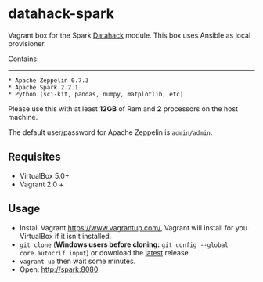 # datahack-spark

Vagrant box for the Spark [Datahack](https://www.datahack.es) module. This box uses Ansible as local provisioner.

Contains:

---

    * Apache Zeppelin 0.7.3
    * Apache Spark 2.2.1
    * Python (sci-kit, pandas, numpy, matplotlib, etc)

Please use this with at least **12GB** of Ram and **2** processors on the host machine.

The default user/password for Apache Zeppelin is ```admin/admin```.

## Requisites

* VirtualBox 5.0+
* Vagrant 2.0 +

## Usage

* Install Vagrant <https://www.vagrantup.com/>, Vagrant will install for you VirtualBox if it isn't installed.
* ```git clone``` (**Windows users before cloning:** ```git config --global core.autocrlf input```) or download the [latest](https://github.com/Neuw84/datahack-spark/releases) release
* ```vagrant up``` then wait some minutes.
* Open: <http://spark:8080>
